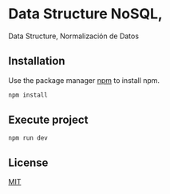# Data Structure NoSQL,

Data Structure, Normalización de Datos

## Installation

Use the package manager [npm](https://www.npmjs.com/get-npm) to install npm.

```bash
npm install 
```

## Execute project

```start
npm run dev
```


## License
[MIT](https://choosealicense.com/licenses/mit/)